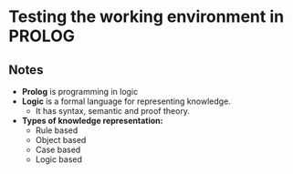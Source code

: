 # Testing the working environment in PROLOG

## Notes
- __Prolog__ is programming in logic
- __Logic__ is a formal language for representing knowledge.
	- It has syntax, semantic and proof theory.
- __Types of knowledge representation:__
	- Rule based
	- Object based
	- Case based
	- Logic based

## 